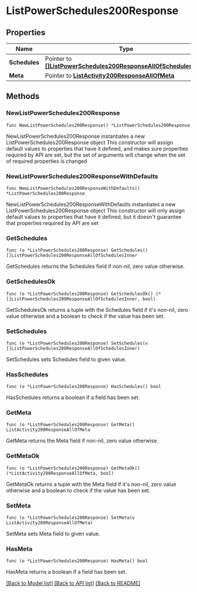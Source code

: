 # ListPowerSchedules200Response

## Properties

Name | Type | Description | Notes
------------ | ------------- | ------------- | -------------
**Schedules** | Pointer to [**[]ListPowerSchedules200ResponseAllOfSchedulesInner**](ListPowerSchedules200ResponseAllOfSchedulesInner.md) |  | [optional] 
**Meta** | Pointer to [**ListActivity200ResponseAllOfMeta**](ListActivity200ResponseAllOfMeta.md) |  | [optional] 

## Methods

### NewListPowerSchedules200Response

`func NewListPowerSchedules200Response() *ListPowerSchedules200Response`

NewListPowerSchedules200Response instantiates a new ListPowerSchedules200Response object
This constructor will assign default values to properties that have it defined,
and makes sure properties required by API are set, but the set of arguments
will change when the set of required properties is changed

### NewListPowerSchedules200ResponseWithDefaults

`func NewListPowerSchedules200ResponseWithDefaults() *ListPowerSchedules200Response`

NewListPowerSchedules200ResponseWithDefaults instantiates a new ListPowerSchedules200Response object
This constructor will only assign default values to properties that have it defined,
but it doesn't guarantee that properties required by API are set

### GetSchedules

`func (o *ListPowerSchedules200Response) GetSchedules() []ListPowerSchedules200ResponseAllOfSchedulesInner`

GetSchedules returns the Schedules field if non-nil, zero value otherwise.

### GetSchedulesOk

`func (o *ListPowerSchedules200Response) GetSchedulesOk() (*[]ListPowerSchedules200ResponseAllOfSchedulesInner, bool)`

GetSchedulesOk returns a tuple with the Schedules field if it's non-nil, zero value otherwise
and a boolean to check if the value has been set.

### SetSchedules

`func (o *ListPowerSchedules200Response) SetSchedules(v []ListPowerSchedules200ResponseAllOfSchedulesInner)`

SetSchedules sets Schedules field to given value.

### HasSchedules

`func (o *ListPowerSchedules200Response) HasSchedules() bool`

HasSchedules returns a boolean if a field has been set.

### GetMeta

`func (o *ListPowerSchedules200Response) GetMeta() ListActivity200ResponseAllOfMeta`

GetMeta returns the Meta field if non-nil, zero value otherwise.

### GetMetaOk

`func (o *ListPowerSchedules200Response) GetMetaOk() (*ListActivity200ResponseAllOfMeta, bool)`

GetMetaOk returns a tuple with the Meta field if it's non-nil, zero value otherwise
and a boolean to check if the value has been set.

### SetMeta

`func (o *ListPowerSchedules200Response) SetMeta(v ListActivity200ResponseAllOfMeta)`

SetMeta sets Meta field to given value.

### HasMeta

`func (o *ListPowerSchedules200Response) HasMeta() bool`

HasMeta returns a boolean if a field has been set.


[[Back to Model list]](../README.md#documentation-for-models) [[Back to API list]](../README.md#documentation-for-api-endpoints) [[Back to README]](../README.md)


